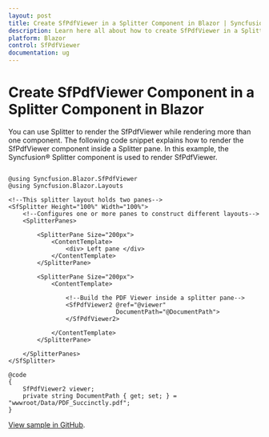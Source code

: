 ```yaml
---
layout: post
title: Create SfPdfViewer in a Splitter Component in Blazor | Syncfusion&reg;
description: Learn here all about how to create SfPdfViewer in a Splitter Component in Syncfusion&reg; Blazor SfPdfViewer component.
platform: Blazor
control: SfPdfViewer
documentation: ug
---
```


# Create SfPdfViewer Component in a Splitter Component in Blazor

You can use Splitter to render the SfPdfViewer while rendering more than one component. The following code snippet explains how to render the SfPdfViewer component inside a Splitter pane. In this example, the Syncfusion&reg; Splitter component is used to render SfPdfViewer.

```cshtml

@using Syncfusion.Blazor.SfPdfViewer
@using Syncfusion.Blazor.Layouts

<!--This splitter layout holds two panes-->
<SfSplitter Height="100%" Width="100%">
    <!--Configures one or more panes to construct different layouts-->
    <SplitterPanes>

        <SplitterPane Size="200px">
            <ContentTemplate>
                <div> Left pane </div>
            </ContentTemplate>
        </SplitterPane>

        <SplitterPane Size="200px">
            <ContentTemplate>

                <!--Build the PDF Viewer inside a splitter pane-->
                <SfPdfViewer2 @ref="@viewer"
                              DocumentPath="@DocumentPath">
                </SfPdfViewer2>

            </ContentTemplate>
        </SplitterPane>

    </SplitterPanes>
</SfSplitter>

@code
{
    SfPdfViewer2 viewer;
    private string DocumentPath { get; set; } = "wwwroot/Data/PDF_Succinctly.pdf";
}

```

[View sample in GitHub](https://github.com/SyncfusionExamples/blazor-pdf-viewer-examples/tree/master/Common/Render%20the%20PDF%20Viewer%20on%20Splitter).